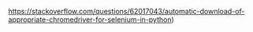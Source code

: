 https://stackoverflow.com/questions/62017043/automatic-download-of-appropriate-chromedriver-for-selenium-in-python)
